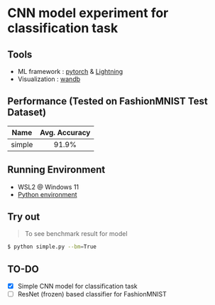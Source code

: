 # CNN model experiment for classification task

## Tools
- ML framework : [pytorch](https://pytorch.org/) & [Lightning](https://github.com/Lightning-AI/lightning)
- Visualization : [wandb](https://wandb.ai/home)

## Performance (Tested on FashionMNIST Test Dataset)
|Name|Avg. Accuracy| 
|:-:|:-:|
|simple|91.9%|


## Running Environment
- WSL2 @ Windows 11
- [Python environment](./conda.env)

## Try out
> To see benchmark result for model

```bash
$ python simple.py --bm=True
```



## TO-DO
- [x] Simple CNN model for classification task
- [ ] ResNet (frozen) based classifier for FashionMNIST
